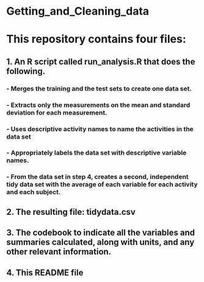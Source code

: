 # Getting_and_Cleaning_data

# This repository contains four files:
## 1. An R script called run_analysis.R that does the following.

### - Merges the training and the test sets to create one data set.
### - Extracts only the measurements on the mean and standard deviation for each measurement.
### - Uses descriptive activity names to name the activities in the data set
### - Appropriately labels the data set with descriptive variable names.
### - From the data set in step 4, creates a second, independent tidy data set with the average of each variable for each activity and each subject.

## 2. The resulting file: tidydata.csv

## 3. The codebook to indicate all the variables and summaries calculated, along with units, and any other relevant information.

## 4. This README file
